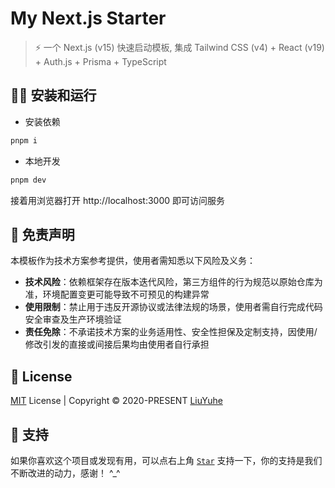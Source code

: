 # My Next.js Starter

>⚡️ 一个 Next.js (v15) 快速启动模板, 集成 Tailwind CSS (v4) + React (v19) + Auth.js + Prisma + TypeScript

## 🧑‍💻 安装和运行

- 安装依赖

```bash
pnpm i
```

- 本地开发

```bash
pnpm dev
```

接着用浏览器打开 http://localhost:3000 即可访问服务

## 🚨 免责声明

本模板作为技术方案参考提供，使用者需知悉以下风险及义务：

- **技术风险**：依赖框架存在版本迭代风险，第三方组件的行为规范以原始仓库为准，环境配置变更可能导致不可预见的构建异常
- **使用限制**：禁止用于违反开源协议或法律法规的场景，使用者需自行完成代码安全审查及生产环境验证
- **责任免除**：不承诺技术方案的业务适用性、安全性担保及定制支持，因使用/修改引发的直接或间接后果均由使用者自行承担

## 📖 License

[MIT](./LICENSE) License | Copyright © 2020-PRESENT [LiuYuhe](https://github.com/liuyuhe666)

## 🌹 支持

如果你喜欢这个项目或发现有用，可以点右上角 [`Star`](https://github.com/liuyuhe666/my-nextjs-starter) 支持一下，你的支持是我们不断改进的动力，感谢！ ^\_^

